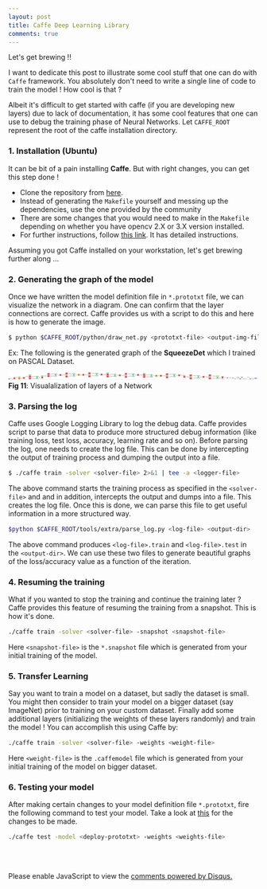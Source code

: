 ```yaml
---
layout: post
title: Caffe Deep Learning Library
comments: true
---
```


Let's get brewing !!

I want to dedicate this post to illustrate some cool stuff that one can do with `Caffe` framework. You absolutely don't need to write a single line of code to train the model ! How cool is that ?

Albeit it's difficult to get started with caffe (if you are developing new layers) due to lack of documentation, it has some cool features that one can use to debug the training phase of Neural Networks. Let `CAFFE_ROOT` represent the root of the caffe installation directory.

### 1. Installation (Ubuntu)

It can be bit of a pain installing **Caffe**. But with right changes, you can get this step done !

- Clone the repository from [here](https://github.com/BVLC/caffe).
- Instead of generating the `Makefile` yourself and messing up the dependencies, use the one provided by the community
- There are some changes that you would need to make in the `Makefile` depending on whether you have opencv 2.X or 3.X version installed.
- For further instructions, follow [this link](https://github.com/BVLC/caffe/wiki/Ubuntu-16.04-or-15.10-Installation-Guide). It has detailed instructions.

Assuming you got Caffe installed on your workstation, let's get brewing further along ...

### 2. Generating the graph of the model
Once we have written the model definition file in `*.prototxt` file, we can visualize the network in a diagram. One can confirm that the layer connections are correct. Caffe provides us with a script to do this and here is how to generate the image.

```bash
$ python $CAFFE_ROOT/python/draw_net.py <prototxt-file> <output-img-file>
```
Ex: The following is the generated graph of the **SqueezeDet** which I trained on PASCAL Dataset.

![Network](./../images/network.png)
**Fig 11**: Visualalization of layers of a Network

### 3. Parsing the log
Caffe uses Google Logging Library to log the debug data. Caffe provides script to parse that data to produce more structured debug information (like training loss, test loss, accuracy, learning rate and so on). Before parsing the log, one needs to create the log file. This can be done by intercepting the output of training process and dumping the output into a file.

```bash
$ ./caffe train -solver <solver-file> 2>&1 | tee -a <logger-file>
```

The above command starts the training process as specified in the `<solver-file>` and and in addition, intercepts the output and dumps into a file. This creates the log file. Once this is done, we can parse this file to get useful information in a more structured way.

```bash
$python $CAFFE_ROOT/tools/extra/parse_log.py <log-file> <output-dir>
```

The above command produces `<log-file>.train` and `<log-file>.test` in the `<output-dir>`. We can use these two files to generate beautiful graphs of the loss/accuracy value as a function of the iteration.

### 4. Resuming the training

What if you wanted to stop the training and continue the training later ? Caffe provides this feature of resuming the training from a snapshot. This is how it's done.

```bash
./caffe train -solver <solver-file> -snapshot <snapshot-file>
```

Here `<snapshot-file>` is the `*.snapshot` file which is generated from your initial training of the model.


### 5. Transfer Learning

Say you want to train a model on a dataset, but sadly the dataset is small. You might then consider to train your model on a bigger dataset (say ImageNet) prior to training on your custom dataset. Finally add some additional layers (initializing the weights of these layers randomly) and train the model ! You can accomplish this using Caffe by:

```bash
./caffe train -solver <solver-file> -weights <weight-file>
```

Here `<weight-file>` is the `.caffemodel` file which is generated from your initial training of the model on bigger dataset.


### 6. Testing your model

After making certain changes to your model definition file `*.prototxt`, fire the following command to test your model. Take a look at [this](https://github.com/BVLC/caffe/wiki/Using-a-Trained-Network:-Deploy#deploying-this-network) for the changes to be made.

```bash
./caffe test -model <deploy-prototxt> -weights <weights-file>
```


<br><br>
<div id="disqus_thread"></div>
<script>

/**
*  RECOMMENDED CONFIGURATION VARIABLES: EDIT AND UNCOMMENT THE SECTION BELOW TO INSERT DYNAMIC VALUES FROM YOUR PLATFORM OR CMS.
*  LEARN WHY DEFINING THESE VARIABLES IS IMPORTANT: https://disqus.com/admin/universalcode/#configuration-variables*/
/*
var disqus_config = function () {
this.page.url = PAGE_URL;  // Replace PAGE_URL with your page's canonical URL variable
this.page.identifier = PAGE_IDENTIFIER; // Replace PAGE_IDENTIFIER with your page's unique identifier variable
};
*/
(function() { // DON'T EDIT BELOW THIS LINE
var d = document, s = d.createElement('script');
s.src = 'https://kvmanohar22-github-io.disqus.com/embed.js';
s.setAttribute('data-timestamp', +new Date());
(d.head || d.body).appendChild(s);
})();
</script>
<noscript>Please enable JavaScript to view the <a href="https://disqus.com/?ref_noscript">comments powered by Disqus.</a></noscript>
